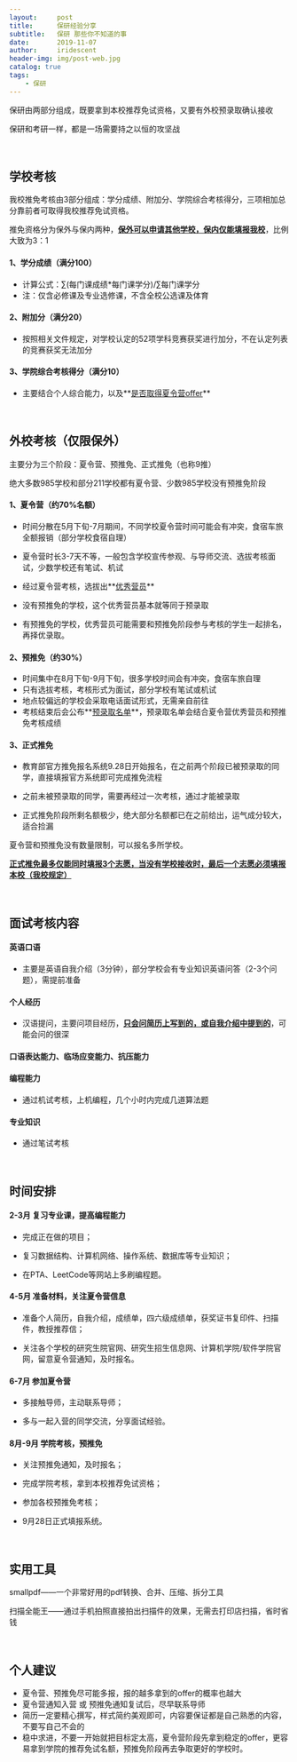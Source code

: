 ```yaml
---
layout:     post
title:      保研经验分享
subtitle:   保研 那些你不知道的事
date:       2019-11-07
author:     iridescent
header-img: img/post-web.jpg
catalog: true
tags:
    - 保研
---
```


保研由两部分组成，既要拿到本校推荐免试资格，又要有外校预录取确认接收

保研和考研一样，都是一场需要持之以恒的攻坚战

</br>

## 学校考核

我校推免考核由3部分组成：学分成绩、附加分、学院综合考核得分，三项相加总分靠前者可取得我校推荐免试资格。

推免资格分为保外与保内两种，**<u>保外可以申请其他学校，保内仅能填报我校</u>**，比例大致为3：1

#### 1、学分成绩（满分100）

- 计算公式：∑(每门课成绩*每门课学分)/∑每门课学分
- 注：仅含必修课及专业选修课，不含全校公选课及体育

#### 2、附加分（满分20）

- 按照相关文件规定，对学校认定的52项学科竞赛获奖进行加分，不在认定列表的竞赛获奖无法加分

#### 3、学院综合考核得分（满分10）

- 主要结合个人综合能力，以及**<u>是否取得夏令营offer</u>**

</br>

## 外校考核（仅限保外）

主要分为三个阶段：夏令营、预推免、正式推免（也称9推）

绝大多数985学校和部分211学校都有夏令营、少数985学校没有预推免阶段

#### 1、夏令营（约70%名额）

- 时间分散在5月下旬-7月期间，不同学校夏令营时间可能会有冲突，食宿车旅全额报销（部分学校食宿自理）

- 夏令营时长3-7天不等，一般包含学校宣传参观、与导师交流、选拔考核面试，少数学校还有笔试、机试

- 经过夏令营考核，选拔出**<u>优秀营员</u>**

- 没有预推免的学校，这个优秀营员基本就等同于预录取

- 有预推免的学校，优秀营员可能需要和预推免阶段参与考核的学生一起排名，再择优录取。

#### 2、预推免（约30%）

- 时间集中在8月下旬-9月下旬，很多学校时间会有冲突，食宿车旅自理
- 只有选拔考核，考核形式为面试，部分学校有笔试或机试
- 地点较偏远的学校会采取电话面试形式，无需亲自前往
- 考核结束后会公布**<u>预录取名单</u>**，预录取名单会结合夏令营优秀营员和预推免考核成绩

#### 3、正式推免

- 教育部官方推免报名系统9.28日开始报名，在之前两个阶段已被预录取的同学，直接填报官方系统即可完成推免流程

- 之前未被预录取的同学，需要再经过一次考核，通过才能被录取

- 正式推免阶段所剩名额极少，绝大部分名额都已在之前给出，运气成分较大，适合捡漏



夏令营和预推免没有数量限制，可以报名多所学校。

**<u>正式推免最多仅能同时填报3个志愿，当没有学校接收时，最后一个志愿必须填报本校（我校规定）</u>**

</br>

## 面试考核内容

#### 英语口语

- 主要是英语自我介绍（3分钟），部分学校会有专业知识英语问答（2-3个问题），需提前准备

#### 个人经历

- 汉语提问，主要问项目经历，**<u>只会问简历上写到的，或自我介绍中提到的</u>**，可能会问的很深

#### 口语表达能力、临场应变能力、抗压能力

#### 编程能力

- 通过机试考核，上机编程，几个小时内完成几道算法题

#### 专业知识

- 通过笔试考核

</br>

## 时间安排

#### 2-3月 复习专业课，提高编程能力

- 完成正在做的项目；

- 复习数据结构、计算机网络、操作系统、数据库等专业知识；

- 在PTA、LeetCode等网站上多刷编程题。

#### 4-5月 准备材料，关注夏令营信息

- 准备个人简历，自我介绍，成绩单，四六级成绩单，获奖证书复印件、扫描件，教授推荐信；

- 关注各个学校的研究生院官网、研究生招生信息网、计算机学院/软件学院官网，留意夏令营通知，及时报名。

#### 6-7月 参加夏令营

- 多接触导师，主动联系导师；

- 多与一起入营的同学交流，分享面试经验。

#### 8月-9月 学院考核，预推免

- 关注预推免通知，及时报名；

- 完成学院考核，拿到本校推荐免试资格；

- 参加各校预推免考核；

- 9月28日正式填报系统。

</br>

## 实用工具

smallpdf——一个非常好用的pdf转换、合并、压缩、拆分工具

扫描全能王——通过手机拍照直接拍出扫描件的效果，无需去打印店扫描，省时省钱

</br>

## 个人建议

- 夏令营、预推免尽可能多报，报的越多拿到的offer的概率也越大
- 夏令营通知入营 或 预推免通知复试后，尽早联系导师
- 简历一定要精心撰写，样式简约美观即可，内容要保证都是自己熟悉的内容，不要写自己不会的
- 稳中求进，不要一开始就把目标定太高，夏令营阶段先拿到稳定的offer，更容易拿到学院的推荐免试名额，预推免阶段再去争取更好的学校时。

</br>